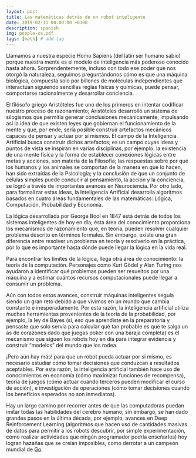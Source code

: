 ```yaml
---
layout: post
title: Las matemáticas detrás de un robot inteligente
date: 2019-02-11 00:00:00 +0300
description: spanish
img: people-cs.pdf
tags: [math] # add tag
---
```

Llamamos a nuestra especie Homo Sapiens (del latín ser humano sabio) porque nuestra mente es el modelo de inteligencia más poderoso conocido hasta ahora. Sorprendentemente, incluso con todo ese poder que nos otorgó la naturaleza, seguimos preguntándonos cómo es que una máquina biológica, compuesta solo por billones de moléculas independientes que interactúan siguiendo sencillas reglas físicas y químicas, puede pensar, comportarse racionalmente y desarrollar conciencia.

El filósofo griego Aristóteles fue uno de los primeros en intentar codificar nuestro proceso de razonamiento; Aristóteles desarrolló un sistema de silogismos que permitía generar conclusiones mecánicamente, impulsando así la idea de que existen leyes que gobiernan el funcionamiento de la mente y que, por ende, sería posible construir artefactos mecánicos capaces de pensar y actuar por sí mismos. El campo de la Inteligencia Artificial busca construir dichos artefactos; es un campo cuyas ideas y puntos de vista se inspiran en varias disciplinas, por ejemplo: la existencia de una mente física y la forma de establecer conexiones lógicas entre metas y acciones, son materia de la Filosofía; las respuestas sobre por qué los humanos y los animales se comportan de la manera en que lo hacen, han sido extraídas de la Psicología; y la conclusión de que un conjunto de células simples puede conducir al pensamiento, la acción y la conciencia, se logró a través de importantes avances en Neurociencia. Por otro lado, para formalizar estas ideas, la Inteligencia Artificial desarrolla algoritmos basados en cuatro áreas fundamentales de las matemáticas: Lógica, Computación, Probabilidad y Economía.


La lógica desarrollada por George Bool en 1847 está detrás de todos los sistemas inteligentes de hoy en día; ésta área del conocimiento proporciona los mecanismos de razonamiento que, en teoría, pueden resolver cualquier problema descrito en términos formales. Sin embargo, existe una gran diferencia entre resolver un problema en teoría y resolverlo en la práctica, por lo que es importante hasta dónde puede llegar la lógica en la vida real.

Para encontrar los límites de la lógica, llega otra área de conocimiento: la teoría de la computación. Personajes como Kurt Gödel y Alan Turing nos ayudaron a identificar qué problemas pueden ser resueltos por una máquina y a estimar cuántos recursos computacionales puede llegar a consumir un problema.

Aún con todos estos avances, construir máquinas inteligentes seguía siendo un gran reto debido a que vivimos en un mundo que cambia constante e inesperadamente. Por esta razón, la inteligencia artificial utiliza muchas herramientas provenientes de la teoría de la probabilidad, por ejemplo, la ley de Bayes (sí, eso que aprendiste en la preparatoria y pensaste que solo servía para calcular qué tan probable es que te salga un as de corazones dado que juegas poker con una baraja completa) es el mecanismo que siguen los robots hoy en día para integrar evidencia y construir “modelos” del mundo que los rodea.

¡Pero aún hay más! para que un robot pueda actuar por si mismo, es necesario estudiar cómo tomar decisiones que conduzcan a resultados aceptables. Por esta razón, la inteligencia artificial también hace uso de conocimientos en economía (cómo maximizar funciones de recompensa), teoría de juegos (cómo actuar cuando terceros pueden modificar el curso de acción), e investigación de operaciones (cómo tomar decisiones cuando los beneficios esperados no son inmediatos).

Hay un largo camino por recorrer antes de que las computadoras puedan imitar todas las habilidades del cerebro humano; sin embargo, se han dado grandes pasos en la última década, por ejemplo, avances en Deep Reinforcement Learning (algoritmos que hacen uso de cantidades masivas de datos para permitir a los robots descubrir, por simple experimentación, cómo realizar actividades que ningún programador podría enseñarles) hoy logran hazañas que se creían imposibles, como derrotar a un campeón mundial de [Go](https://www.youtube.com/watch?v=WXuK6gekU1Y).